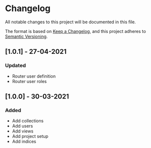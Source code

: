 # Changelog

All notable changes to this project will be documented in this file.

The format is based on [Keep a Changelog](https://keepachangelog.com/en/1.0.0/),
and this project adheres to [Semantic Versioning](https://semver.org/spec/v2.0.0.html).

## [1.0.1] - 27-04-2021

### Updated

- Router user definition
- Router user roles

## [1.0.0] - 30-03-2021

### Added

- Add collections
- Add users
- Add views
- Add project setup
- Add indices
